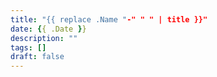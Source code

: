 ```yaml
---
title: "{{ replace .Name "-" " " | title }}"
date: {{ .Date }}
description: ""
tags: []
draft: false
---
```


